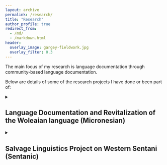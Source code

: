 ```yaml
---
layout: archive
permalink: /research/
title: "Research"
author_profile: true
redirect_from:
  - /md/
  - /markdown.html
header:
  overlay_image: gargey-fieldwork.jpg
  overlay_filter: 0.3
---
```


The main focus of my research is language documentation through community-based language documentation.

Below are details of some of the research projects I have done or been part of:

<details>
<summary><h2>Language Documentation and Revitalization of the Woleaian language (Micronesian)</h2></summary>

  Since 2021, I have been working with the Woleaian-speaking community, both in Hawaiʻi and in Yap State on documenting their language and culture. Woleaian is a Micronesian language spoken on 7 small coral atolls in the Outer Islands of Yap State, Federated States of Micronesia (FSM), as well as in the diaspora in Guam, Hawaiʻi and the continental United States. Speaker estimates vary, but the community estimates around 2,000 Woleaian-speakers globally. The main community I have been working with is that of Eauripik atoll, the smallest of the seven, with about 70-90 inhabitants, but larger populations on Yap Main Island. A village, Gargey, on Yap Main Island was my main field site for two fieldwork trips in early 2023, and serves as a continued touchstone whenever I visit Yap for fieldwork.
  The Woleaian-speaking community has noticed a decline in the continued use and remembrance of traditional Woleaian oral and physical culture.

</details>





<details>
  <summary><h2>Salvage Linguistics Project on Western Sentani (Sentanic)</h2></summary>

  WIP

</details>

